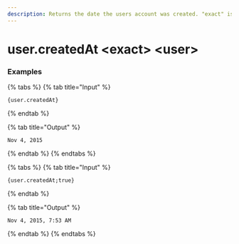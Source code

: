 ```yaml
---
description: Returns the date the users account was created. "exact" is a true/false value on whether to include hours/minutes.
---
```


# user.createdAt &lt;exact> &lt;user>

### Examples

{% tabs %}
{% tab title="Input" %}

```text
{user.createdAt}
```

{% endtab %}

{% tab title="Output" %}

```text
Nov 4, 2015
```

{% endtab %}
{% endtabs %}

{% tabs %}
{% tab title="Input" %}

```text
{user.createdAt;true}
```

{% endtab %}

{% tab title="Output" %}

```text
Nov 4, 2015, 7:53 AM
```

{% endtab %}
{% endtabs %}
